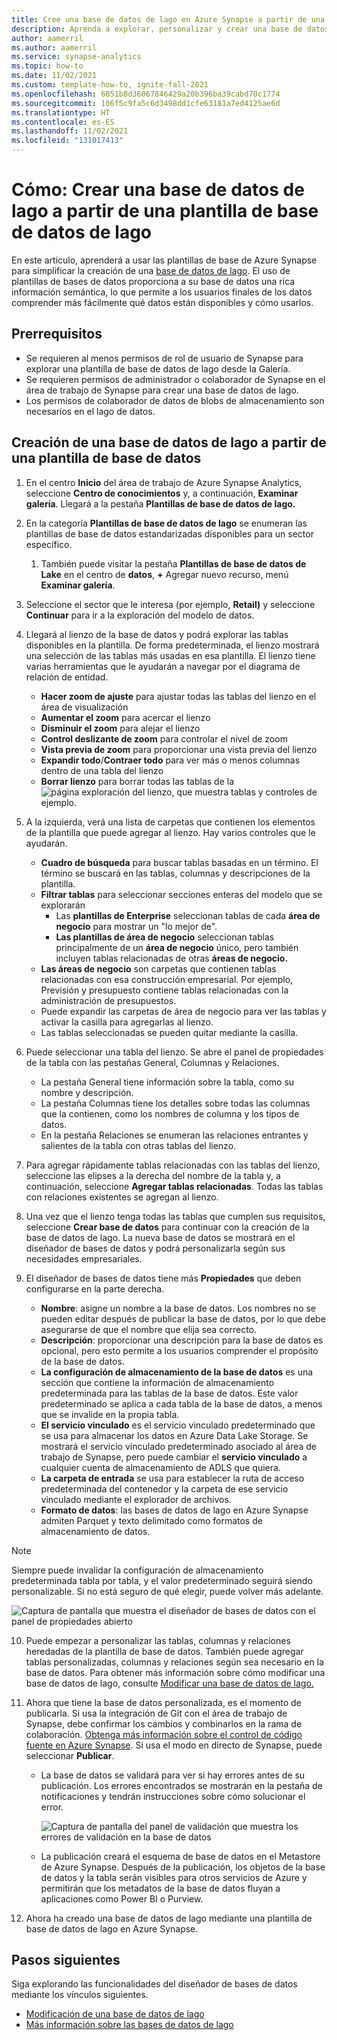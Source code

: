 ```yaml
---
title: Cree una base de datos de lago en Azure Synapse a partir de una plantilla de base de datos.
description: Aprenda a explorar, personalizar y crear una base de datos de lago a partir de una plantilla de base de datos.
author: aamerril
ms.author: aamerril
ms.service: synapse-analytics
ms.topic: how-to
ms.date: 11/02/2021
ms.custom: template-how-to, ignite-fall-2021
ms.openlocfilehash: 6051b8d36067846429a20b396ba39cabd70c1774
ms.sourcegitcommit: 106f5c9fa5c6d3498dd1cfe63181a7ed4125ae6d
ms.translationtype: HT
ms.contentlocale: es-ES
ms.lasthandoff: 11/02/2021
ms.locfileid: "131017413"
---
```

# <a name="how-to-create-a-lake-database-from-database-templates"></a>Cómo: Crear una base de datos de lago a partir de una plantilla de base de datos de lago

En este artículo, aprenderá a usar las plantillas de base de Azure Synapse para simplificar la creación de una [base de datos de lago](./concepts-lake-database.md). El uso de plantillas de bases de datos proporciona a su base de datos una rica información semántica, lo que permite a los usuarios finales de los datos comprender más fácilmente qué datos están disponibles y cómo usarlos.

## <a name="prerequisites"></a>Prerrequisitos

- Se requieren al menos permisos de rol de usuario de Synapse para explorar una plantilla de base de datos de lago desde la Galería.
- Se requieren permisos de administrador o colaborador de Synapse en el área de trabajo de Synapse para crear una base de datos de lago.
- Los permisos de colaborador de datos de blobs de almacenamiento son necesarios en el lago de datos.

## <a name="create-lake-database-from-database-template"></a>Creación de una base de datos de lago a partir de una plantilla de base de datos

1. En el centro **Inicio** del área de trabajo de Azure Synapse Analytics, seleccione **Centro de conocimientos** y, a continuación, **Examinar galería**. Llegará a la pestaña **Plantillas de base de datos de lago.**
2. En la categoría **Plantillas de base de datos de lago** se enumeran las plantillas de base de datos estandarizadas disponibles para un sector específico.
   1. También puede visitar la pestaña **Plantillas de base de datos de Lake** en el centro de **datos**, **+** Agregar nuevo recurso, menú **Examinar galería**.
3. Seleccione el sector que le interesa (por ejemplo, **Retail)** y seleccione **Continuar** para ir a la exploración del modelo de datos.
4. Llegará al lienzo de la base de datos y podrá explorar las tablas disponibles en la plantilla. De forma predeterminada, el lienzo mostrará una selección de las tablas más usadas en esa plantilla. El lienzo tiene varias herramientas que le ayudarán a navegar por el diagrama de relación de entidad.
    - **Hacer zoom de ajuste** para ajustar todas las tablas del lienzo en el área de visualización
    - **Aumentar el zoom** para acercar el lienzo
    - **Disminuir el zoom** para alejar el lienzo
    - **Control deslizante de zoom** para controlar el nivel de zoom
    - **Vista previa de zoom** para proporcionar una vista previa del lienzo
    - **Expandir todo**/**Contraer todo** para ver más o menos columnas dentro de una tabla del lienzo
    - **Borrar lienzo** para borrar todas las tablas de la ![página exploración del lienzo, que muestra tablas y controles de ejemplo.](./media/create-lake-database-from-lake-database-template/canvas-overview.png)

5. A la izquierda, verá una lista de carpetas que contienen los elementos de la plantilla que puede agregar al lienzo. Hay varios controles que le ayudarán.
    - **Cuadro de búsqueda** para buscar tablas basadas en un término. El término se buscará en las tablas, columnas y descripciones de la plantilla.
    - **Filtrar tablas** para seleccionar secciones enteras del modelo que se explorarán
      - Las **plantillas de Enterprise** seleccionan tablas de cada **área de negocio** para mostrar un "lo mejor de".
      - **Las plantillas de área de negocio** seleccionan tablas principalmente de un **área de negocio** único, pero también incluyen tablas relacionadas de otras **áreas de negocio.**
    - **Las áreas de negocio** son carpetas que contienen tablas relacionadas con esa construcción empresarial. Por ejemplo, Previsión y presupuesto contiene tablas relacionadas con la administración de presupuestos.
    - Puede expandir las carpetas de área de negocio para ver las tablas y activar la casilla para agregarlas al lienzo. 
    - Las tablas seleccionadas se pueden quitar mediante la casilla.

6. Puede seleccionar una tabla del lienzo. Se abre el panel de propiedades de la tabla con las pestañas General, Columnas y Relaciones.
    - La pestaña General tiene información sobre la tabla, como su nombre y descripción.
    - La pestaña Columnas tiene los detalles sobre todas las columnas que la contienen, como los nombres de columna y los tipos de datos.
    - En la pestaña Relaciones se enumeran las relaciones entrantes y salientes de la tabla con otras tablas del lienzo.
    
7. Para agregar rápidamente tablas relacionadas con las tablas del lienzo, seleccione las elipses a la derecha del nombre de la tabla y, a continuación, seleccione **Agregar tablas relacionadas**. Todas las tablas con relaciones existentes se agregan al lienzo.

8. Una vez que el lienzo tenga todas las tablas que cumplen sus requisitos, seleccione **Crear base de datos** para continuar con la creación de la base de datos de lago. La nueva base de datos se mostrará en el diseñador de bases de datos y podrá personalizarla según sus necesidades empresariales. 

9. El diseñador de bases de datos tiene más **Propiedades** que deben configurarse en la parte derecha.
    - **Nombre**: asigne un nombre a la base de datos. Los nombres no se pueden editar después de publicar la base de datos, por lo que debe asegurarse de que el nombre que elija sea correcto.
    - **Descripción**: proporcionar una descripción para la base de datos es opcional, pero esto permite a los usuarios comprender el propósito de la base de datos.
    - **La configuración de almacenamiento de la base de datos** es una sección que contiene la información de almacenamiento predeterminada para las tablas de la base de datos. Este valor predeterminado se aplica a cada tabla de la base de datos, a menos que se invalide en la propia tabla.
    - **El servicio vinculado** es el servicio vinculado predeterminado que se usa para almacenar los datos en Azure Data Lake Storage. Se mostrará el servicio vinculado predeterminado asociado al área de trabajo de Synapse, pero puede cambiar el **servicio vinculado** a cualquier cuenta de almacenamiento de ADLS que quiera. 
    - **La carpeta de entrada** se usa para establecer la ruta de acceso predeterminada del contenedor y la carpeta de ese servicio vinculado mediante el explorador de archivos.
    - **Formato de datos**: las bases de datos de lago en Azure Synapse admiten Parquet y texto delimitado como formatos de almacenamiento de datos.
> [!NOTE]
> Siempre puede invalidar la configuración de almacenamiento predeterminada tabla por tabla, y el valor predeterminado seguirá siendo personalizable. Si no está seguro de qué elegir, puede volver más adelante.
 
![Captura de pantalla que muestra el diseñador de bases de datos con el panel de propiedades abierto](./media/create-lake-database-from-lake-database-template/designer-overview.png)


10. Puede empezar a personalizar las tablas, columnas y relaciones heredadas de la plantilla de base de datos. También puede agregar tablas personalizadas, columnas y relaciones según sea necesario en la base de datos. Para obtener más información sobre cómo modificar una base de datos de lago, consulte [Modificar una base de datos de lago.](./modify-lake-database.md)

11. Ahora que tiene la base de datos personalizada, es el momento de publicarla. Si usa la integración de Git con el área de trabajo de Synapse, debe confirmar los cambios y combinarlos en la rama de colaboración. [Obtenga más información sobre el control de código fuente en Azure Synapse](././cicd/../../cicd/source-control.md). Si usa el modo en directo de Synapse, puede seleccionar **Publicar**.
     - La base de datos se validará para ver si hay errores antes de su publicación. Los errores encontrados se mostrarán en la pestaña de notificaciones y tendrán instrucciones sobre cómo solucionar el error.
      
       ![Captura de pantalla del panel de validación que muestra los errores de validación en la base de datos](./media/create-lake-database-from-lake-database-template/validation-error.png)
     - La publicación creará el esquema de base de datos en el Metastore de Azure Synapse. Después de la publicación, los objetos de la base de datos y la tabla serán visibles para otros servicios de Azure y permitirán que los metadatos de la base de datos fluyan a aplicaciones como Power BI o Purview.

12.  Ahora ha creado una base de datos de lago mediante una plantilla de base de datos de lago en Azure Synapse. 

## <a name="next-steps"></a>Pasos siguientes

Siga explorando las funcionalidades del diseñador de bases de datos mediante los vínculos siguientes. 
- [Modificación de una base de datos de lago](./modify-lake-database.md)
- [Más información sobre las bases de datos de lago](./concepts-lake-database.md)
